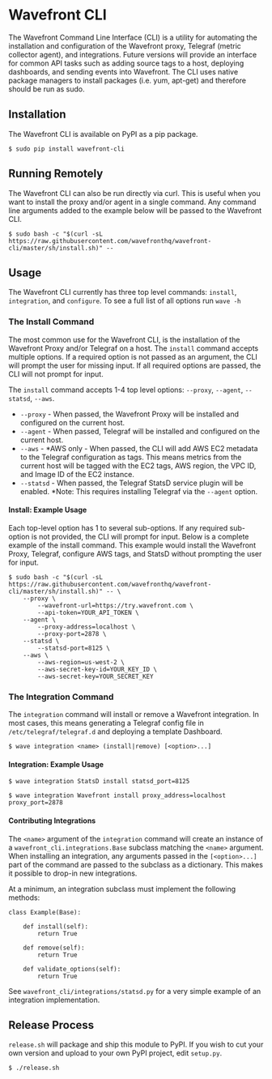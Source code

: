 

# Wavefront CLI

The Wavefront Command Line Interface (CLI) is a utility for automating the installation and configuration of the Wavefront proxy, 
Telegraf (metric collector agent), and integrations. Future versions will provide an interface for common API tasks such as adding source tags to 
a host, deploying dashboards, and sending events into Wavefront. The CLI uses native package managers to install packages (i.e. yum, apt-get) and therefore
should be run as sudo.

## Installation

The Wavefront CLI is available on PyPI as a pip package.

```
$ sudo pip install wavefront-cli
```

## Running Remotely

The Wavefront CLI can also be run directly via curl. This is useful when you want to install the proxy and/or agent in a single command.
Any command line arguments added to the example below will be passed to the Wavefront CLI.
 
 ```
 $ sudo bash -c "$(curl -sL https://raw.githubusercontent.com/wavefronthq/wavefront-cli/master/sh/install.sh)" --
 ```
 
## Usage

The Wavefront CLI currently has three top level commands: `install`, `integration`, and `configure`. 
To see a full list of all options run `wave -h`

### The Install Command

The most common use for the Wavefront CLI, is the installation of the Wavefront Proxy and/or Telegraf on a host.
The `install` command accepts multiple options. If a required option is not passed as an argument, the CLI will prompt the user for missing input. 
If all required options are passed, the CLI will not prompt for input.

The `install` command accepts 1-4 top level options: `--proxy`, `--agent`, `--statsd`, `--aws`.

- `--proxy` - When passed, the Wavefront Proxy will be installed and configured on the current host.
- `--agent` - When passed, Telegraf will be installed and configured on the current host.
- `--aws` - *AWS only - When passed, the CLI will add AWS EC2 metadata to the Telegraf configuration as tags. This means metrics from the current host will be tagged with the EC2 tags, AWS region, the VPC ID, and Image ID of the EC2 instance.
- `--statsd` - When passed, the Telegraf StatsD service plugin will be enabled. *Note: This requires installing Telegraf via the `--agent` option. 

#### Install: Example Usage

Each top-level option has 1 to several sub-options. If any required sub-option is not provided, the CLI will prompt for input. 
Below is a complete example of the install command. This example would install the Wavefront Proxy, Telegraf, configure AWS tags, and StatsD 
without prompting the user for input.

```
$ sudo bash -c "$(curl -sL https://raw.githubusercontent.com/wavefronthq/wavefront-cli/master/sh/install.sh)" -- \
    --proxy \
        --wavefront-url=https://try.wavefront.com \
        --api-token=YOUR_API_TOKEN \
    --agent \
        --proxy-address=localhost \
        --proxy-port=2878 \
    --statsd \
        --statsd-port=8125 \
    --aws \
        --aws-region=us-west-2 \
        --aws-secret-key-id=YOUR_KEY_ID \
        --aws-secret-key=YOUR_SECRET_KEY
```
 
### The Integration Command

The `integration` command will install or remove a Wavefront integration. In most cases, this means generating a Telegraf config file in `/etc/telegraf/telegraf.d`
and deploying a template Dashboard.

```
$ wave integration <name> (install|remove) [<option>...]
```

#### Integration: Example Usage

```
$ wave integration StatsD install statsd_port=8125
```

```
$ wave integration Wavefront install proxy_address=localhost proxy_port=2878
```

#### Contributing Integrations

The `<name>` argument of the `integration` command will create an instance of a `wavefront_cli.integrations.Base` subclass matching the `<name>` argument. 
When installing an integration, any arguments passed in the `[<option>...]` part of the command are passed to the subclass as a dictionary. This makes it possible
to drop-in new integrations.

At a minimum, an integration subclass must implement the following methods:
```
class Example(Base):

    def install(self):
        return True
        
    def remove(self):
        return True

    def validate_options(self):
        return True
```

See `wavefront_cli/integrations/statsd.py` for a very simple example of an integration implementation.  


## Release Process

`release.sh` will package and ship this module to PyPI. If you wish to cut your own version and upload to your own PyPI project, edit `setup.py`.

```
$ ./release.sh
```